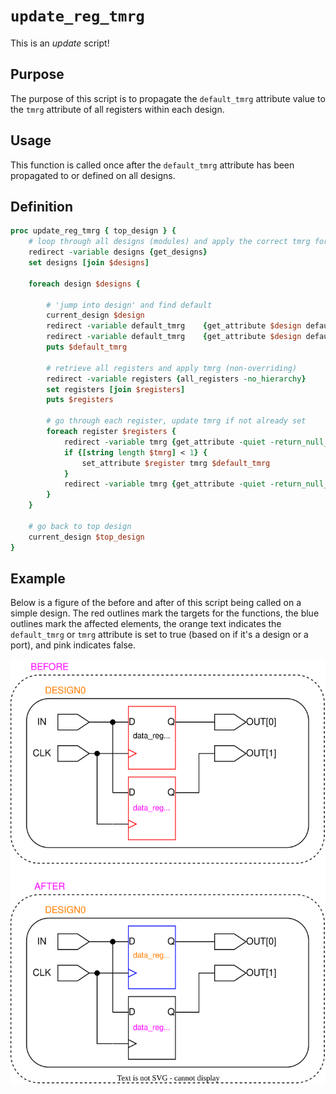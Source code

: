# ```update_reg_tmrg```

This is an *update* script!

## Purpose

The purpose of this script is to propagate the ```default_tmrg``` attribute value to the ```tmrg``` attribute of all registers within each design.

## Usage

This function is called once after the ```default_tmrg``` attribute has been propagated to or defined on all designs.

## Definition

```tcl
proc update_reg_tmrg { top_design } {
    # loop through all designs (modules) and apply the correct tmrg for every register
    redirect -variable designs {get_designs}
    set designs [join $designs]

    foreach design $designs {

        # 'jump into design' and find default
        current_design $design
        redirect -variable default_tmrg    {get_attribute $design default_tmrg}
        redirect -variable default_tmrg    {get_attribute $design default_tmrg}
        puts $default_tmrg

        # retrieve all registers and apply tmrg (non-overriding)
        redirect -variable registers {all_registers -no_hierarchy}
        set registers [join $registers]
        puts $registers

        # go through each register, update tmrg if not already set
        foreach register $registers {
            redirect -variable tmrg {get_attribute -quiet -return_null_values $register tmrg}
            if {[string length $tmrg] < 1} {
                set_attribute $register tmrg $default_tmrg
            }
            redirect -variable tmrg {get_attribute -quiet -return_null_values $register tmrg}
        }
    }

    # go back to top design
    current_design $top_design
}
```

## Example

Below is a figure of the before and after of this script being called on a simple design. The red outlines mark the targets for the functions, the blue outlines mark the affected elements, the orange text indicates the ```default_tmrg``` or ```tmrg``` attribute is set to true (based on if it's a design or a port), and pink indicates false.

<picture>
  <source media="(prefers-color-scheme: dark)" srcset="../figures/dark-mode/update_scripts/update_reg_tmrg.drawio.svg">
  <img alt="Default_tmrg propagating to the registers of a design" src="../figures/light-mode/update_scripts/update_reg_tmrg.drawio.svg">
</picture>
